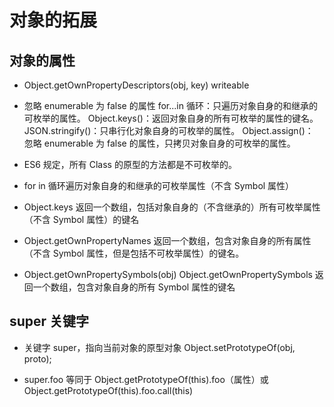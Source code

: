 # 对象的拓展

## 对象的属性

- Object.getOwnPropertyDescriptors(obj, key) writeable

* 忽略 enumerable 为 false 的属性 for...in 循环：只遍历对象自身的和继承的可枚举的属性。 Object.keys()：返回对象自身的所有可枚举的属性的键名。 JSON.stringify()：只串行化对象自身的可枚举的属性。 Object.assign()： 忽略 enumerable 为 false 的属性，只拷贝对象自身的可枚举的属性。

* ES6 规定，所有 Class 的原型的方法都是不可枚举的。

* for in 循环遍历对象自身的和继承的可枚举属性（不含 Symbol 属性）
* Object.keys 返回一个数组，包括对象自身的（不含继承的）所有可枚举属性（不含 Symbol 属性）的键名
* Object.getOwnPropertyNames 返回一个数组，包含对象自身的所有属性（不含 Symbol 属性，但是包括不可枚举属性）的键名。
* Object.getOwnPropertySymbols(obj) Object.getOwnPropertySymbols 返回一个数组，包含对象自身的所有 Symbol 属性的键名

## super 关键字

- 关键字 super，指向当前对象的原型对象 Object.setPrototypeOf(obj, proto);

* super.foo 等同于 Object.getPrototypeOf(this).foo（属性）或 Object.getPrototypeOf(this).foo.call(this)
